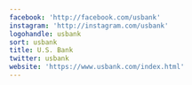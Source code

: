 ```yaml
---
facebook: 'http://facebook.com/usbank'
instagram: 'http://instagram.com/usbank'
logohandle: usbank
sort: usbank
title: U.S. Bank
twitter: usbank
website: 'https://www.usbank.com/index.html'
---
```

